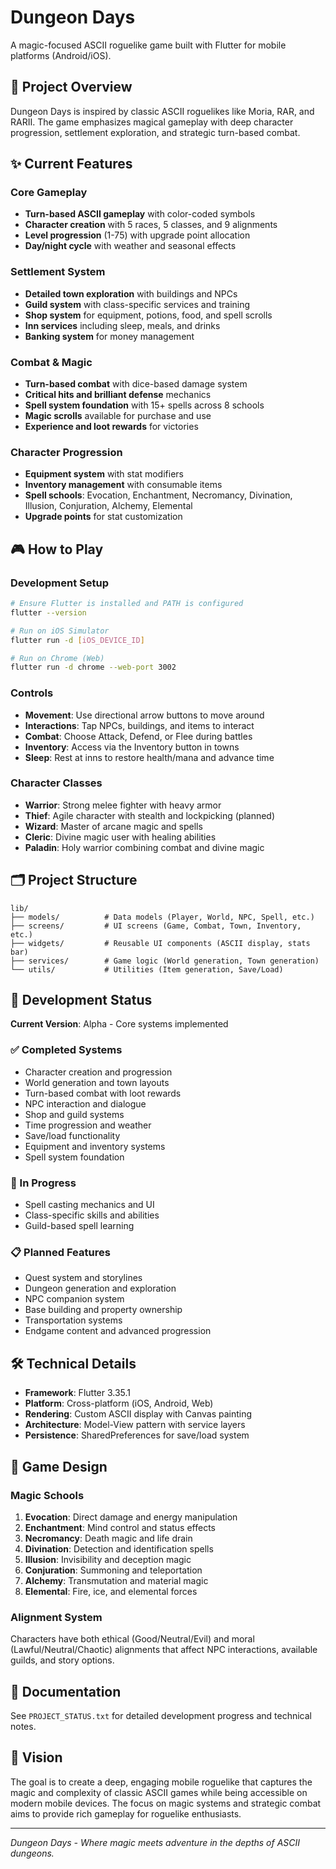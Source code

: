 # Dungeon Days

A magic-focused ASCII roguelike game built with Flutter for mobile platforms (Android/iOS).

## 🎯 Project Overview

Dungeon Days is inspired by classic ASCII roguelikes like Moria, RAR, and RARII. The game emphasizes magical gameplay with deep character progression, settlement exploration, and strategic turn-based combat.

## ✨ Current Features

### Core Gameplay
- **Turn-based ASCII gameplay** with color-coded symbols
- **Character creation** with 5 races, 5 classes, and 9 alignments  
- **Level progression** (1-75) with upgrade point allocation
- **Day/night cycle** with weather and seasonal effects

### Settlement System
- **Detailed town exploration** with buildings and NPCs
- **Guild system** with class-specific services and training
- **Shop system** for equipment, potions, food, and spell scrolls
- **Inn services** including sleep, meals, and drinks
- **Banking system** for money management

### Combat & Magic
- **Turn-based combat** with dice-based damage system
- **Critical hits and brilliant defense** mechanics
- **Spell system foundation** with 15+ spells across 8 schools
- **Magic scrolls** available for purchase and use
- **Experience and loot rewards** for victories

### Character Progression  
- **Equipment system** with stat modifiers
- **Inventory management** with consumable items
- **Spell schools**: Evocation, Enchantment, Necromancy, Divination, Illusion, Conjuration, Alchemy, Elemental
- **Upgrade points** for stat customization

## 🎮 How to Play

### Development Setup
```bash
# Ensure Flutter is installed and PATH is configured
flutter --version

# Run on iOS Simulator
flutter run -d [iOS_DEVICE_ID]

# Run on Chrome (Web)
flutter run -d chrome --web-port 3002
```

### Controls
- **Movement**: Use directional arrow buttons to move around
- **Interactions**: Tap NPCs, buildings, and items to interact
- **Combat**: Choose Attack, Defend, or Flee during battles
- **Inventory**: Access via the Inventory button in towns
- **Sleep**: Rest at inns to restore health/mana and advance time

### Character Classes
- **Warrior**: Strong melee fighter with heavy armor
- **Thief**: Agile character with stealth and lockpicking (planned)
- **Wizard**: Master of arcane magic and spells
- **Cleric**: Divine magic user with healing abilities
- **Paladin**: Holy warrior combining combat and divine magic

## 🗂️ Project Structure

```
lib/
├── models/          # Data models (Player, World, NPC, Spell, etc.)
├── screens/         # UI screens (Game, Combat, Town, Inventory, etc.)
├── widgets/         # Reusable UI components (ASCII display, stats bar)
├── services/        # Game logic (World generation, Town generation)
└── utils/           # Utilities (Item generation, Save/Load)
```

## 🚧 Development Status

**Current Version**: Alpha - Core systems implemented

### ✅ Completed Systems
- Character creation and progression
- World generation and town layouts
- Turn-based combat with loot rewards
- NPC interaction and dialogue
- Shop and guild systems
- Time progression and weather
- Save/load functionality
- Equipment and inventory systems
- Spell system foundation

### 🔄 In Progress
- Spell casting mechanics and UI
- Class-specific skills and abilities
- Guild-based spell learning

### 📋 Planned Features
- Quest system and storylines
- Dungeon generation and exploration
- NPC companion system
- Base building and property ownership
- Transportation systems
- Endgame content and advanced progression

## 🛠️ Technical Details

- **Framework**: Flutter 3.35.1
- **Platform**: Cross-platform (iOS, Android, Web)
- **Rendering**: Custom ASCII display with Canvas painting
- **Architecture**: Model-View pattern with service layers
- **Persistence**: SharedPreferences for save/load system

## 📖 Game Design

### Magic Schools
1. **Evocation**: Direct damage and energy manipulation
2. **Enchantment**: Mind control and status effects  
3. **Necromancy**: Death magic and life drain
4. **Divination**: Detection and identification spells
5. **Illusion**: Invisibility and deception magic
6. **Conjuration**: Summoning and teleportation
7. **Alchemy**: Transmutation and material magic
8. **Elemental**: Fire, ice, and elemental forces

### Alignment System
Characters have both ethical (Good/Neutral/Evil) and moral (Lawful/Neutral/Chaotic) alignments that affect NPC interactions, available guilds, and story options.

## 📄 Documentation

See `PROJECT_STATUS.txt` for detailed development progress and technical notes.

## 🎯 Vision

The goal is to create a deep, engaging mobile roguelike that captures the magic and complexity of classic ASCII games while being accessible on modern mobile devices. The focus on magic systems and strategic combat aims to provide rich gameplay for roguelike enthusiasts.

---

*Dungeon Days - Where magic meets adventure in the depths of ASCII dungeons.*